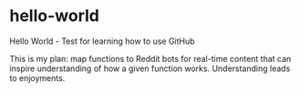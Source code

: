 # hello-world
Hello World - Test for learning how to use GitHub

This is my plan: map functions to Reddit bots for real-time content that can inspire understanding of how a given function works.  Understanding leads to enjoyments.
